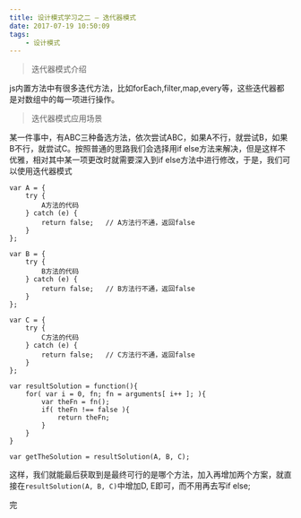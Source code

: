 ```yaml
---
title: 设计模式学习之二 — 迭代器模式
date: 2017-07-19 10:50:09
tags:
	- 设计模式
---
```

> 迭代器模式介绍

js内置方法中有很多迭代方法，比如forEach,filter,map,every等，这些迭代器都是对数组中的每一项进行操作。

> 迭代器模式应用场景

某一件事中，有ABC三种备选方法，依次尝试ABC，如果A不行，就尝试B，如果B不行，就尝试C。按照普通的思路我们会选择用if else方法来解决，但是这样不优雅，相对其中某一项更改时就需要深入到if else方法中进行修改，于是，我们可以使用迭代器模式

```
var A = {
	try {
	    A方法的代码
	} catch (e) {
	    return false;   // A方法行不通，返回false
	}
};

var B = {
	try {
	    B方法的代码
	} catch (e) {
	    return false;   // B方法行不通，返回false
	}
};

var C = {
	try {
	    C方法的代码
	} catch (e) {
	    return false;   // C方法行不通，返回false
	}
};

var resultSolution = function(){
    for( var i = 0, fn; fn = arguments[ i++ ]; ){
        var theFn = fn();
        if( theFn !== false ){
            return theFn;
        }
    }
}

var getTheSolution = resultSolution(A, B, C);
```

这样，我们就能最后获取到是最终可行的是哪个方法，加入再增加两个方案，就直接在`resultSolution(A, B, C)`中增加D, E即可，而不用再去写if else;

完
